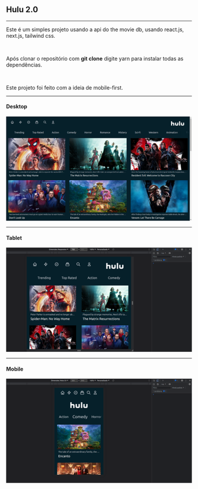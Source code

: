 <h2>Hulu 2.0</h2>
<hr>
<p>Este é um simples projeto usando a api do the movie db, usando react.js, next.js, tailwind css.</p>
<br/>
<p>Após clonar o repositório com <strong>git clone</strong> digite yarn para instalar todas as dependências.</p>
<br/>
<p>Este projeto foi feito com a ideia de mobile-first.</p>

<hr>

<h4>Desktop</h4>
<img src="./main.png" >
<hr>

<h4>Tablet</h4>
<img src="./second.png" >
<hr>

<h4>Mobile</h4>
<img src="./third.png" >